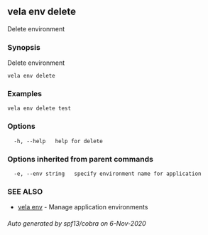 ## vela env delete

Delete environment

### Synopsis

Delete environment

```
vela env delete
```

### Examples

```
vela env delete test
```

### Options

```
  -h, --help   help for delete
```

### Options inherited from parent commands

```
  -e, --env string   specify environment name for application
```

### SEE ALSO

* [vela env](vela_env.md)	 - Manage application environments

###### Auto generated by spf13/cobra on 6-Nov-2020
